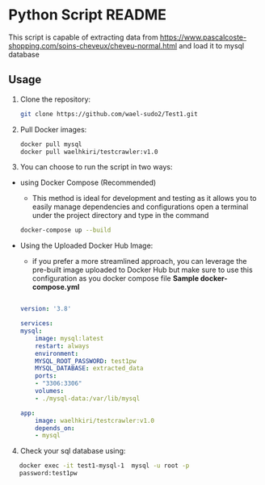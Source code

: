 # Python Script README
This script is capable of extracting data from https://www.pascalcoste-shopping.com/soins-cheveux/cheveu-normal.html and load it to mysql database

## Usage

1. Clone the repository:
   ```bash
   git clone https://github.com/wael-sudo2/Test1.git

2. Pull Docker images:
    ```bash
   docker pull mysql
   docker pull waelhkiri/testcrawler:v1.0

3. You can choose to run the script in two ways:

- using Docker Compose (Recommended)

    - This method is ideal for development and testing as it allows you to easily manage dependencies and configurations
    open a terminal under the project directory and type in the command
    ```bash
    docker-compose up --build

- Using the Uploaded Docker Hub Image:
    - if you prefer a more streamlined approach, you can leverage the pre-built image uploaded to Docker Hub but make sure to use this configuration as you docker compose file
    **Sample docker-compose.yml**

    ```yaml

    version: '3.8'

    services:
    mysql:
        image: mysql:latest
        restart: always
        environment:
        MYSQL_ROOT_PASSWORD: test1pw
        MYSQL_DATABASE: extracted_data
        ports:
        - "3306:3306"
        volumes:
        - ./mysql-data:/var/lib/mysql

    app:
        image: waelhkiri/testcrawler:v1.0
        depends_on:
        - mysql

4. Check your sql database using:
 ```bash
    docker exec -it test1-mysql-1  mysql -u root -p
    password:test1pw
